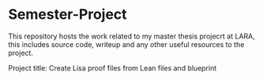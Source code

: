 # Semester-Project

This repository hosts the work related to my master thesis projecrt at LARA, this includes source code, writeup and any other useful resources to the project.

Project title: Create Lisa proof files from Lean files and blueprint
